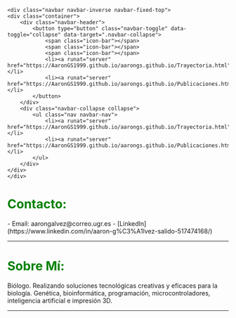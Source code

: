     <div class="navbar navbar-inverse navbar-fixed-top">
    <div class="container">
        <div class="navbar-header">
            <button type="button" class="navbar-toggle" data-toggle="collapse" data-target=".navbar-collapse">
                <span class="icon-bar"></span>
                <span class="icon-bar"></span>
                <span class="icon-bar"></span>
                <li><a runat="server" href="https://AaronGS1999.github.io/aarongs.github.io/Trayectoria.html">Trayectoria</a></li>
                <li><a runat="server" href="https://AaronGS1999.github.io/aarongs.github.io/Publicaciones.html">Publicaciones</a></li>
            </button>
        </div>
        <div class="navbar-collapse collapse">
            <ul class="nav navbar-nav">                        
                <li><a runat="server" href="https://AaronGS1999.github.io/aarongs.github.io/Trayectoria.html">Trayectoria</a></li>
                <li><a runat="server" href="https://AaronGS1999.github.io/aarongs.github.io/Publicaciones.html">Publicaciones</a></li>
            </ul>
        </div>
    </div>
    </div>
<H1><span style="color:green">Contacto:</span></H1>
- Email: aarongalvez@correo.ugr.es
- [LinkedIn](https://www.linkedin.com/in/aaron-g%C3%A1lvez-salido-517474168/)


---
<H1><span style="color:green">Sobre Mí:</span></H1>
<p class="text-justify">Biólogo. Realizando soluciones tecnológicas creativas y eficaces para la biología. Genética, bioinformática, programación, microcontroladores, inteligencia artificial e impresión 3D.</p>

---
